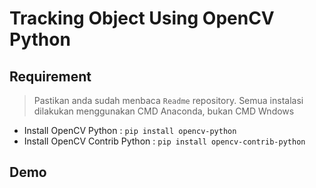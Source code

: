 # Tracking Object Using OpenCV Python

## Requirement
> Pastikan anda sudah menbaca `Readme` repository. Semua instalasi dilakukan menggunakan CMD Anaconda, bukan CMD Wndows
- Install OpenCV Python : `pip install opencv-python`
- Install OpenCV Contrib Python : `pip install opencv-contrib-python`

## Demo